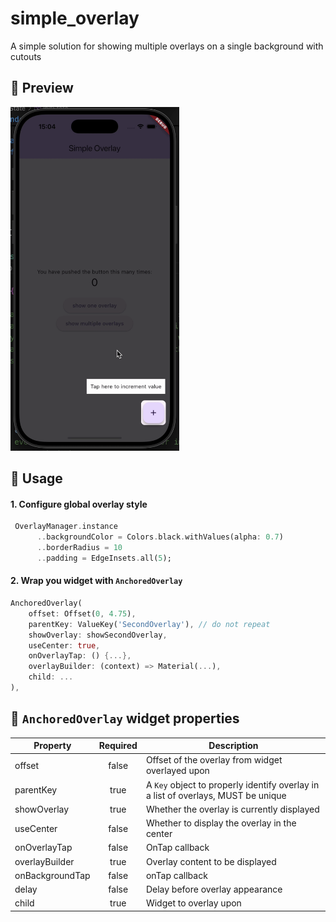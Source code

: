 # simple_overlay

A simple solution for showing multiple overlays on a single background with cutouts

## 🎥 Preview
<img src="https://github.com/RusAntr/simple_overlay/blob/main/example/example_images/example.gif?raw=true" height="550px">

## 🧭 Usage

#### 1. Configure global overlay style
```dart
 OverlayManager.instance
      ..backgroundColor = Colors.black.withValues(alpha: 0.7)
      ..borderRadius = 10
      ..padding = EdgeInsets.all(5);
```
#### 2. Wrap you widget with `AnchoredOverlay`
```dart
AnchoredOverlay(
    offset: Offset(0, 4.75),
    parentKey: ValueKey('SecondOverlay'), // do not repeat
    showOverlay: showSecondOverlay,
    useCenter: true,
    onOverlayTap: () {...},
    overlayBuilder: (context) => Material(...),
    child: ...
),
```

## 📜 `AnchoredOverlay` widget properties 

| Property | Required | Description |
| ------------- |:-------------:|---------------- |
| offset | false | Offset of the overlay from widget overlayed upon
| parentKey | true | A `Key` object to properly identify overlay in a list of overlays, MUST be unique|
| showOverlay | true | Whether the overlay is currently displayed |
| useCenter | false | Whether to display the overlay in the center |
| onOverlayTap | false | OnTap callback |
| overlayBuilder | true | Overlay content to be displayed |
| onBackgroundTap | false | onTap callback |
| delay | false | Delay before overlay appearance |
| child | true | Widget to overlay upon |